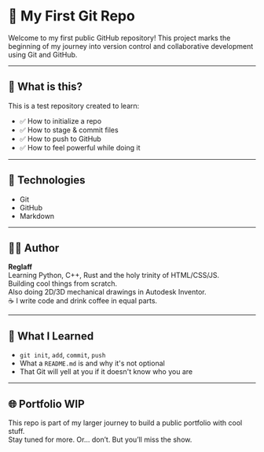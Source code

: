 # 🚀 My First Git Repo

Welcome to my first public GitHub repository! This project marks the beginning of my journey into version control and collaborative development using Git and GitHub.

---

## 📂 What is this?

This is a test repository created to learn:
- ✅ How to initialize a repo
- ✅ How to stage & commit files
- ✅ How to push to GitHub
- ✅ How to feel powerful while doing it

---

## 📜 Technologies

- Git
- GitHub
- Markdown

---

## 👨‍💻 Author

**Reglaff**  
Learning Python, C++, Rust and the holy trinity of HTML/CSS/JS.  
Building cool things from scratch.  
Also doing 2D/3D mechanical drawings in Autodesk Inventor.  
☕ I write code and drink coffee in equal parts.

---

## 🧠 What I Learned

- `git init`, `add`, `commit`, `push`
- What a `README.md` is and why it's not optional
- That Git will yell at you if it doesn't know who you are

---

## 🌐 Portfolio WIP

This repo is part of my larger journey to build a public portfolio with cool stuff.  
Stay tuned for more. Or... don’t. But you’ll miss the show.
